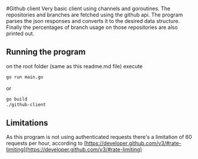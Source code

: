 #Github client
Very basic client using channels and goroutines.
The repositories and branches are fetched using the github api. The program parses the json responses and converts it to the desired data structure. Finally the percentages of branch usage on those repositories are also printed out.

## Running the program
on the root folder (same as this readme.md file) execute

```bash
go run main.go
```
or
```bash
go build
./github-client
```

## Limitations
As this program is not using authenticated requests there's a limitation of 60 requests per hour, according to [https://developer.github.com/v3/#rate-limiting](https://developer.github.com/v3/#rate-limiting)